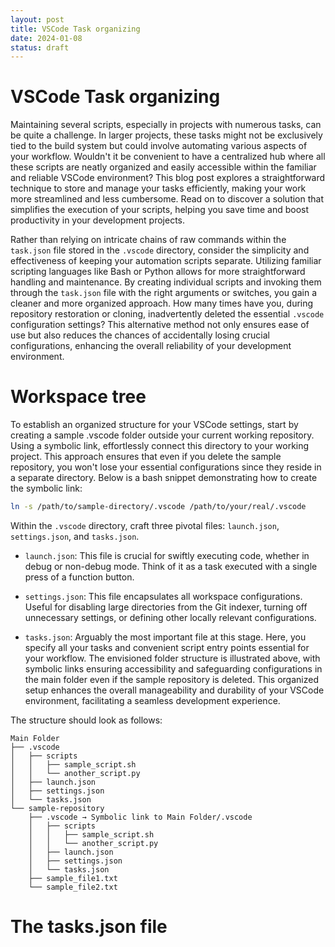 ```yaml
---
layout: post
title: VSCode Task organizing
date: 2024-01-08
status: draft
---
```

# VSCode Task organizing

Maintaining several scripts, especially in projects with numerous tasks, can be quite a challenge. In larger projects, these tasks might not be exclusively tied to the build system but could involve automating various aspects of your workflow. Wouldn't it be convenient to have a centralized hub where all these scripts are neatly organized and easily accessible within the familiar and reliable VSCode environment? This blog post explores a straightforward technique to store and manage your tasks efficiently, making your work more streamlined and less cumbersome. Read on to discover a solution that simplifies the execution of your scripts, helping you save time and boost productivity in your development projects.

Rather than relying on intricate chains of raw commands within the `task.json` file stored in the `.vscode` directory, consider the simplicity and effectiveness of keeping your automation scripts separate. Utilizing familiar scripting languages like Bash or Python allows for more straightforward handling and maintenance. By creating individual scripts and invoking them through the `task.json` file with the right arguments or switches, you gain a cleaner and more organized approach. How many times have you, during repository restoration or cloning, inadvertently deleted the essential `.vscode` configuration settings? This alternative method not only ensures ease of use but also reduces the chances of accidentally losing crucial configurations, enhancing the overall reliability of your development environment.

# Workspace tree
To establish an organized structure for your VSCode settings, start by creating a sample .vscode folder outside your current working repository. Using a symbolic link, effortlessly connect this directory to your working project. This approach ensures that even if you delete the sample repository, you won't lose your essential configurations since they reside in a separate directory. Below is a bash snippet demonstrating how to create the symbolic link:

```bash
ln -s /path/to/sample-directory/.vscode /path/to/your/real/.vscode
```
Within the `.vscode` directory, craft three pivotal files: `launch.json`, `settings.json`, and `tasks.json`.

- `launch.json`: This file is crucial for swiftly executing code, whether in debug or non-debug mode. Think of it as a task executed with a single press of a function button.

- `settings.json`: This file encapsulates all workspace configurations. Useful for disabling large directories from the Git indexer, turning off unnecessary settings, or defining other locally relevant configurations.

- `tasks.json`: Arguably the most important file at this stage. Here, you specify all your tasks and convenient script entry points essential for your workflow. The envisioned folder structure is illustrated above, with symbolic links ensuring accessibility and safeguarding configurations in the main folder even if the sample repository is deleted. This organized setup enhances the overall manageability and durability of your VSCode environment, facilitating a seamless development experience.

The structure should look as follows:
```
Main Folder
├── .vscode
│   ├── scripts
│   │   ├── sample_script.sh
│   │   └── another_script.py
│   ├── launch.json
│   ├── settings.json
│   └── tasks.json
└── sample-repository
    ├── .vscode → Symbolic link to Main Folder/.vscode
    │   ├── scripts
    │   │   ├── sample_script.sh
    │   │   └── another_script.py
    │   ├── launch.json
    │   ├── settings.json
    │   └── tasks.json
    ├── sample_file1.txt
    └── sample_file2.txt
```

# The tasks.json file
